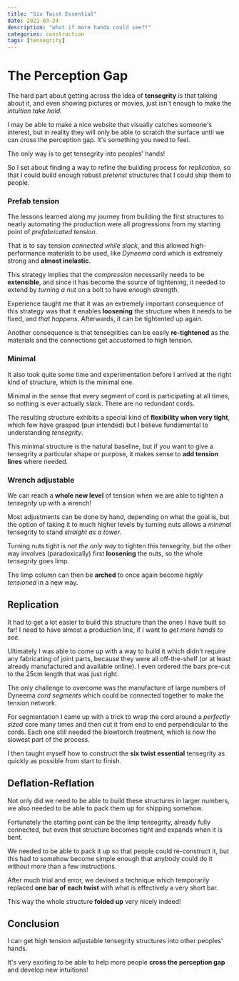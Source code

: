 ```yaml
---
title: "Six Twist Essential"
date: 2021-03-24
description: "what if more hands could see?!"
categories: construction
tags: [tensegrity]
---
```


# The Perception Gap

The hard part about getting across the idea of **tensegrity** is that talking about it, and even showing pictures or movies, just isn't enough to make the *intuition take hold*.

I may be able to make a nice website that visually catches someone's interest, but in reality they will only be able to scratch the surface until we can cross the perception gap. It's something you need to feel.

The only way is to get tensegrity into peoples' hands! 

So I set about finding a way to refine the building process for *replication*, so that I could build enough robust *pretenst* structures that I could ship them to people.

### Prefab tension

The lessons learned along my journey from building the first structures to nearly automating the production were all progressions from my starting point of *prefabricated tension*. 

That is to say tension *connected while slack*, and this allowed high-performance materials to be used, like *Dyneema* cord which is extremely strong and **almost inelastic**.

This strategy implies that the *compression* necessarily needs to be **extensible**, and since it has become the source of tightening, it needed to extend by *turning a nut* on a bolt to have enough strength.

Experience taught me that it was an extremely important consequence of this strategy was that it enables **loosening** the structure when it needs to be fixed, and *that happens*. Afterwards, it can be tightented up again.

Another consequence is that tensegrities can be easily **re-tightened** as the materials and the connections get accustomed to high tension.

### Minimal

It also took quite some time and experimentation before I arrived at the right kind of structure, which is the minimal one.

Minimal in the sense that every segment of cord is participating at all times, so nothing is ever actually slack. There are no redundant cords.

The resulting structure exhibits a special kind of **flexibility when very tight**, which few have grasped (pun intended) but I believe fundamental to understanding *tensegrity*.

This minimal structure is the natural baseline, but if you want to give a tensegrity a particular shape or purpose, it makes sense to **add tension lines** where needed.

### Wrench adjustable

We can reach a **whole new level** of tension when we are able to tighten a *tensegrity* up with a wrench!

Most adjustments can be done by hand, depending on what the goal is, but the option of taking it to much higher levels by turning nuts allows a *minimal* tensegrity to stand *straight as a tower*.

Turning nuts tight is *not the only way* to tighten this tensegrity, but the other way involves (paradoxically) first **loosening** the nuts, so the whole *tensegrity* goes limp.

The limp column can then be **arched** to once again become *highly tensioned* in a new way.

## Replication

It had to get a lot easier to build this structure than the ones I have built so far! I need to have almost a production line, if I want to *get more hands to see*.

Ultimately I was able to come up with a way to build it which didn't require any fabricating of joint parts, because they were all off-the-shelf (or at least already manufactured and available online). I even ordered the bars pre-cut to the 25cm length that was just right.

The only challenge to overcome was the manufacture of large numbers of Dyneema *cord segments* which could be connected together to make the tension network. 

For segmentation I came up with a trick to wrap the cord around a *perfectly sized* core many times and then cut it from end to end perpendicular to the cords. Each one still needed the blowtorch treatment, which is now the slowest part of the process.

I then taught myself how to construct the **six twist essential** tensegrity as quickly as possible from start to finish.

## Deflation-Reflation

Not only did we need to be able to build these structures in larger numbers, we also needed to be able to pack them up for shipping somehow.

Fortunately the starting point can be the limp tensegrity, already fully connected, but even that structure becomes tight and expands when it is bent.

We needed to be able to pack it up so that people could re-construct it, but this had to somehow become simple enough that anybody could do it without more than a few instructions.

After much trial and error, we devised a technique which temporarily replaced **one bar of each twist** with what is effectively a very short bar.

This way the whole structure **folded up** very nicely indeed!

## Conclusion

I can get high tension adjustable tensegrity structures into other peoples' hands.

It's very exciting to be able to help more people **cross the perception gap** and develop new intuitions!





